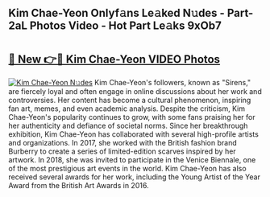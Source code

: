 ## Kim Chae-Yeon Onlyf𝚊ns Le𝚊ked N𝚞des - Part-2aL Photos Video - Hot Part Le𝚊ks 9xOb7

# <h2><a href="http://ab75870.deff.icu/?id=Kim+Chae-Yeon">🔗 New 👉🔴 Kim Chae-Yeon VIDEO Photos</a></h2>

[![Kim Chae-Yeon N𝚞des](https://i.imgur.com/rIISA9y.gif)](http://ab75870.deff.icu/?id=Kim+Chae-Yeon)
Kim Chae-Yeon's followers, known as "Sirens," are fiercely loyal and often engage in online discussions about her work and controversies. Her content has become a cultural phenomenon, inspiring fan art, memes, and even academic analysis. Despite the criticism, Kim Chae-Yeon's popularity continues to grow, with some fans praising her for her authenticity and defiance of societal norms. Since her breakthrough exhibition, Kim Chae-Yeon has collaborated with several high-profile artists and organizations. In 2017, she worked with the British fashion brand Burberry to create a series of limited-edition scarves inspired by her artwork. In 2018, she was invited to participate in the Venice Biennale, one of the most prestigious art events in the world. Kim Chae-Yeon has also received several awards for her work, including the Young Artist of the Year Award from the British Art Awards in 2016.
